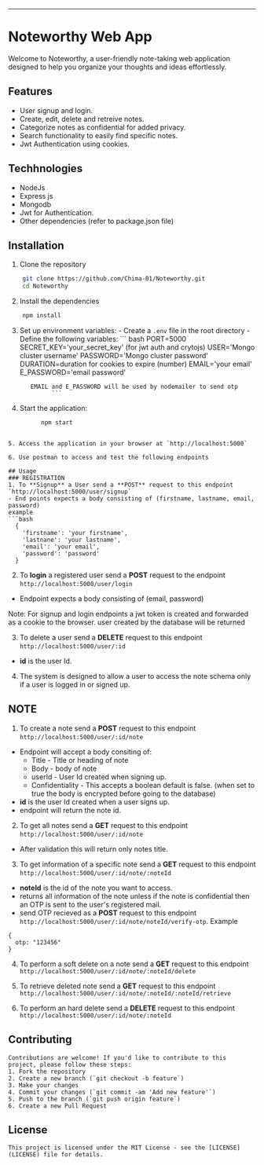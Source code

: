 
---
# Noteworthy Web App

Welcome to Noteworthy, a user-friendly note-taking web application designed to help you organize your thoughts and ideas effortlessly.

## Features
- User signup and login.
- Create, edit, delete and retreive notes.
- Categorize notes as confidential for added privacy.
- Search functionality to easily find specific notes.
- Jwt Authentication using cookies.

## Techhnologies
- NodeJs
- Express js
- Mongodb
- Jwt for Authentication.
- Other dependencies (refer to package.json file)

## Installation
1. Clone the repository
```bash
    git clone https://github.com/Chima-01/Noteworthy.git
    cd Noteworthy
```

2. Install the dependencies
``` bash
    npm install
```

3. Set up environment variables:
		- Create a `.env` file in the root directory
		- Define the following variables:
			  ``` bash
				  PORT=5000
				  SECRET_KEY='your_secret_key' (for jwt auth and crytojs)
          USER='Mongo cluster username'
          PASSWORD='Mongo cluster password'
          DURATION=duration for cookies to expire (number)
          EMAIL='your email'
          E_PASSWORD='email password'

          EMAIL and E_PASSWORD will be used by nodemailer to send otp
				```

4. Start the application:
	```bash
		  npm start
  ```

5. Access the application in your browser at `http://localhost:5000`

6. Use postman to access and test the following endpoints

## Usage
### REGISTRATION
1. To **Signup** a User send a **POST** request to this endpoint `http://localhost:5000/user/signup`
  - End points expects a body consisting of (firstname, lastname, email, password)
  example
  ```bash
    {
      'firstname': 'your firstname',
      'lastnane': 'your lastname',
      'email': 'your email',
      'password': 'password'
    }
  ```

 2. To **login** a registered user send a **POST** request to the endpoint `http://localhost:5000/user/login`
 - Endpoint expects a body consisting of (email, password)

 Note: For signup and login endpoints a jwt token is created and forwarded as a cookie to the browser.
 user created by the database will be returned

 3. To delete a user send a **DELETE** request to this endpoint  `http://localhost:5000/user/:id`
  - **id** is the user Id.
  
 4. The system is designed to allow a user to access the note schema only if a user is logged in or signed up.

## NOTE
 1. To create a note send a **POST** request to this endpoint `http://localhost:5000/user/:id/note`
  - Endpoint will accept a body consiting of:
    * Title - Title or heading of note
    * Body - body of note
    * userId - User Id created when signing up.
    * Confidentiality - This accepts a boolean default is false. (when set to true the body is encrypted before going to the database)
  - **id** is the user Id created when a user signs up.
  - endpoint will return the note id.

 2. To get all notes send a **GET** request to this endpoint `http://localhost:5000/user/:id/note`
  - After validation this will return only notes title.

 3. To get information of a specific note send a **GET** request to this endpoint  `http://localhost:5000/user/:id/note/:noteId`
  - **noteId** is the id of the note you want to access.
  - returns all information of the note unless if the note is confidential then an OTP is sent to the user's registered mail.
  - send OTP recieved as a **POST** request to this endpoint  `http://localhost:5000/user/:id/note/noteId/verify-otp`.
  Example
  ```
  {
    otp: "123456"
  }
  ```

4. To perform a soft delete on a note send a **GET** request to this endpoint `http://localhost:5000/user/:id/note/:noteId/delete`

5. To retrieve deleted note send a **GET** request to this endpoint `http://localhost:5000/user/:id/note/:noteId/:noteId/retrieve`

6. To perform an hard delete send a **DELETE** request to this endpoint `http://localhost:5000/user/:id/note/:noteId`

## Contributing
	Contributions are welcome! If you'd like to contribute to this project, please follow these steps:
	1. Fork the repository
	2. Create a new branch (`git checkout -b feature`)
	3. Make your changes
	4. Commit your changes (`git commit -am 'Add new feature'`)
	5. Push to the branch (`git push origin feature`)
	6. Create a new Pull Request

## License
	This project is licensed under the MIT License - see the [LICENSE](LICENSE) file for details.

